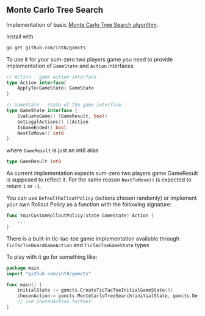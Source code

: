 ## Monte Carlo Tree Search

Implementation of basic [Monte Carlo Tree Search algorithm](https://int8.io/monte-carlo-tree-search-beginners-guide/). 

Install with 
```bash
go get github.com/int8/gomcts
```

To use it for your sum-zero two players game you need to provide implementation of ```GameState``` and ```Action``` interfaces

```go
// Action - game action interface
type Action interface{
	ApplyTo(GameState) GameState
}

// GameState - state of the game interface
type GameState interface {
	EvaluateGame() (GameResult, bool)
	GetLegalActions() []Action
	IsGameEnded() bool
	NextToMove() int8
}
```

where ```GameResult``` is just an int8 alias 
```go
type GameResult int8
```

As current implementation expects sum-zero two players game GameResult is supposed to reflect it. For the same reason ```NextToMove()``` is expected to return ```1``` or ```-1```.    

You can use ```DefaultRolloutPolicy``` (actions chosen randomly) or implement your own Rollout Policy as a function with the following signature:

```go
func YourCustomRolloutPolicy(state GameState) Action {
	...
}
```


There is a built-in tic-tac-toe game implementation available through 
 ```TicTacToeBoardGameAction``` and ```TicTacToeGameState``` types

To play with it go for something like:
```go
package main 
import "github.com/int8/gomcts"

func main() {
	initialState := gomcts.CreateTicTacToeInitialGameState(3)
	chosenAction:= gomcts.MonteCarloTreeSearch(initialState, gomcts.DefaultRolloutPolicy, 100)
	// use chosenAction further
}   
``` 

